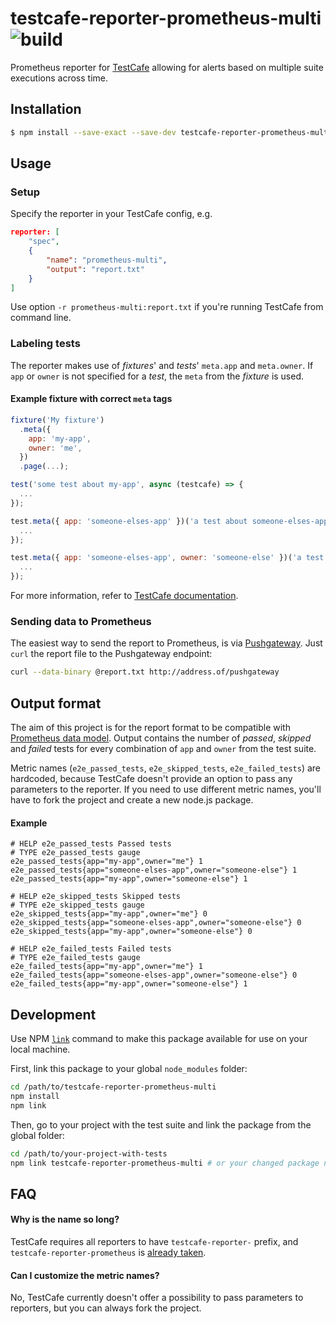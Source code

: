 testcafe-reporter-prometheus-multi ![build](https://github.com/saucelabs/testcafe-reporter-prometheus-multi/workflows/testcafe-reporter-prometheus-multi%20pipeline/badge.svg)
==================================

Prometheus reporter for [TestCafe](https://devexpress.github.io/testcafe/) allowing for alerts based on multiple suite executions across time.

## Installation

```sh
$ npm install --save-exact --save-dev testcafe-reporter-prometheus-multi
```

## Usage

### Setup

Specify the reporter in your TestCafe config, e.g.

```json
reporter: [
	"spec",
	{
		"name": "prometheus-multi",
		"output": "report.txt"
	}
]
```

Use option `-r prometheus-multi:report.txt` if you're running TestCafe from command line.

### Labeling tests

The reporter makes use of _fixtures_' and _tests_' `meta.app` and `meta.owner`. If `app` or `owner` is not specified for a _test_, the `meta` from the _fixture_ is used.

#### Example fixture with correct `meta` tags

```js
fixture('My fixture')
  .meta({
    app: 'my-app',
    owner: 'me',
  })
  .page(...);

test('some test about my-app', async (testcafe) => {
  ...
});

test.meta({ app: 'someone-elses-app' })('a test about someone-elses-app', async (testcafe) => {
  ...
});

test.meta({ app: 'someone-elses-app', owner: 'someone-else' })('a test about someone-elses-app with a different owner', async (testcafe) => {
  ...
});
```

For more information, refer to [TestCafe documentation](https://devexpress.github.io/testcafe/documentation/using-testcafe/common-concepts/reporters.html#using-the-reporters).

### Sending data to Prometheus

The easiest way to send the report to Prometheus, is via [Pushgateway](https://github.com/prometheus/pushgateway). Just `curl` the report file to the Pushgateway endpoint:

```sh
curl --data-binary @report.txt http://address.of/pushgateway
```

## Output format

The aim of this project is for the report format to be compatible with [Prometheus data model](https://prometheus.io/docs/concepts/data_model/). Output contains the number of _passed_, _skipped_ and _failed_ tests for every combination of `app` and `owner` from the test suite.

Metric names (`e2e_passed_tests`, `e2e_skipped_tests`, `e2e_failed_tests`) are hardcoded, because TestCafe doesn't provide an option to pass any parameters to the reporter. If you need to use different metric names, you'll have to fork the project and create a new node.js package.

#### Example
```
# HELP e2e_passed_tests Passed tests
# TYPE e2e_passed_tests gauge
e2e_passed_tests{app="my-app",owner="me"} 1
e2e_passed_tests{app="someone-elses-app",owner="someone-else"} 1
e2e_passed_tests{app="my-app",owner="someone-else"} 1

# HELP e2e_skipped_tests Skipped tests
# TYPE e2e_skipped_tests gauge
e2e_skipped_tests{app="my-app",owner="me"} 0
e2e_skipped_tests{app="someone-elses-app",owner="someone-else"} 0
e2e_skipped_tests{app="my-app",owner="someone-else"} 0

# HELP e2e_failed_tests Failed tests
# TYPE e2e_failed_tests gauge
e2e_failed_tests{app="my-app",owner="me"} 1
e2e_failed_tests{app="someone-elses-app",owner="someone-else"} 0
e2e_failed_tests{app="my-app",owner="someone-else"} 1
```

## Development

Use NPM [`link`](https://docs.npmjs.com/cli/link) command to make this package available for use on your local machine.

First, link this package to your global `node_modules` folder:

```sh
cd /path/to/testcafe-reporter-prometheus-multi
npm install
npm link
```

Then, go to your project with the test suite and link the package from the global folder:

```sh
cd /path/to/your-project-with-tests
npm link testcafe-reporter-prometheus-multi # or your changed package name
```

## FAQ

#### Why is the name so long?

TestCafe requires all reporters to have `testcafe-reporter-` prefix, and `testcafe-reporter-prometheus` is [already taken](https://www.npmjs.com/package/testcafe-reporter-prometheus).

#### Can I customize the metric names?

No, TestCafe currently doesn't offer a possibility to pass parameters to reporters, but you can always fork the project.
